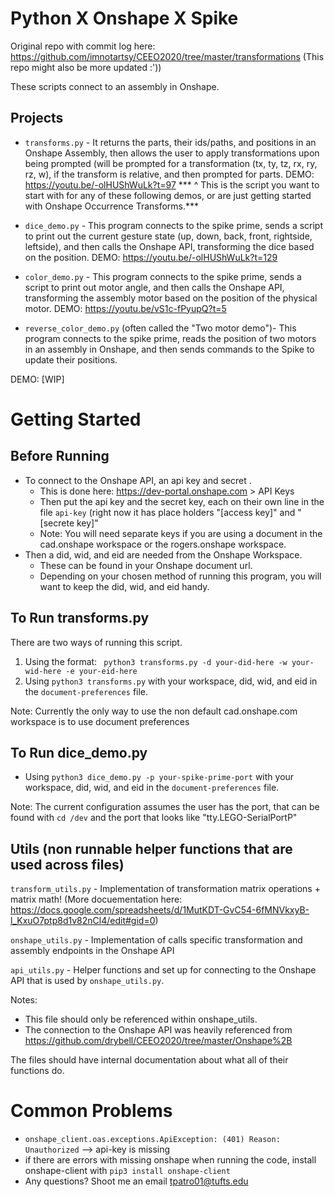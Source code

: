 # Python X Onshape X Spike
Original repo with commit log here: https://github.com/imnotartsy/CEEO2020/tree/master/transformations (This repo might also be more updated :'))

These scripts connect to an assembly in Onshape.
## Projects
- ```transforms.py``` - It returns the parts, their ids/paths, and positions in an Onshape Assembly, then allows the user to apply transformations upon being prompted (will be prompted for a transformation (tx, ty, tz, rx, ry, rz, w), if the transform is relative, and then prompted for parts.
DEMO: https://youtu.be/-olHUShWuLk?t=97
*** ^ This is the script you want to start with for any of these following demos, or are just getting started with Onshape Occurrence Transforms.***

- ```dice_demo.py``` - This program connects to the spike prime, sends a script to print out the current gesture state (up, down, back, front, rightside, leftside), and then calls the Onshape API, transforming the dice based on the position.
DEMO: https://youtu.be/-olHUShWuLk?t=129

- ```color_demo.py``` - This program connects to the spike prime, sends a script to print out motor angle, and then calls the Onshape API, transforming the assembly motor based on the position of the physical motor.
DEMO: https://youtu.be/vS1c-fPyupQ?t=5

- ```reverse_color_demo.py``` (often called the "Two motor demo")- This program connects to the spike prime, reads the position of two motors in an assembly in Onshape, and then sends commands to the Spike to update their positions.

DEMO: [WIP]

# Getting Started
## Before Running 
- To connect to the Onshape API, an api key and secret .
  - This is done here: https://dev-portal.onshape.com > API Keys
  - Then put the api key and the secret key, each on their own line in the file ```api-key``` (right now it has place holders "[access key]" and "[secrete key]"
  - Note: You will need separate keys if you are using a document in the cad.onshape workspace or the rogers.onshape workspace.
- Then a did, wid, and eid are needed from the Onshape Workspace.
  - These can be found in your Onshape document url.
  - Depending on your chosen method of running this program, you will want to keep the did, wid, and eid handy.

## To Run transforms.py
There are two ways of running this script.
1. Using the format:
``` python3 transforms.py -d your-did-here -w your-wid-here -e your-eid-here```
2. Using ```python3 transforms.py``` with your workspace, did, wid, and eid in the ```document-preferences``` file.

Note: Currently the only way to use the non default cad.onshape.com workspace is to use document preferences

## To Run dice_demo.py
- Using ```python3 dice_demo.py -p your-spike-prime-port``` with your workspace, did, wid, and eid in the ```document-preferences``` file.

Note: The current configuration assumes the user has the port, that can be found with ```cd /dev``` and the port that looks like "tty.LEGO-SerialPortP" 

## Utils (non runnable helper functions that are used across files)
```transform_utils.py``` - Implementation of transformation matrix operations + matrix math! (More docuementation here: https://docs.google.com/spreadsheets/d/1MutKDT-GvC54-6fMNVkxyB-l_KxuO7ptp8d1v82nCl4/edit#gid=0)

```onshape_utils.py``` - Implementation of calls specific transformation and assembly endpoints in the Onshape API

```api_utils.py``` - Helper functions and set up for connecting to the Onshape API that is used by ```onshape_utils.py```.
  
  Notes:
  - This file should only be referenced within onshape_utils.
  - The connection to the Onshape API was heavily referenced from
  https://github.com/drybell/CEEO2020/tree/master/Onshape%2B

The files should have internal documentation about what all of their functions do.

# Common Problems

- ```onshape_client.oas.exceptions.ApiException: (401) Reason: Unauthorized```
--> api-key is missing
- if there are errors with missing onshape when running the code, install onshape-client with ```pip3 install onshape-client```
- Any questions? Shoot me an email tpatro01@tufts.edu
